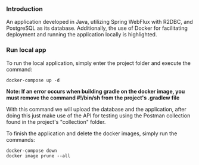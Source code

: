 ### Introduction

An application developed in Java, utilizing Spring WebFlux with R2DBC, and PostgreSQL as its database. Additionally, the
use of Docker for facilitating deployment and running the application locally is highlighted.

### Run local app

To run the local application, simply enter the project folder and execute the command:

````shell
docker-compose up -d
````

**Note: If an error occurs when building gradle on the docker image, you must remove the command #!/bin/sh from the
project's .gradlew file**

With this command we will upload the database and the application, after doing this
just make use of the API for testing using the Postman collection found
in the project's "collection" folder.

To finish the application and delete the docker images, simply run the commands:

````shell
docker-compose down
docker image prune --all
````

